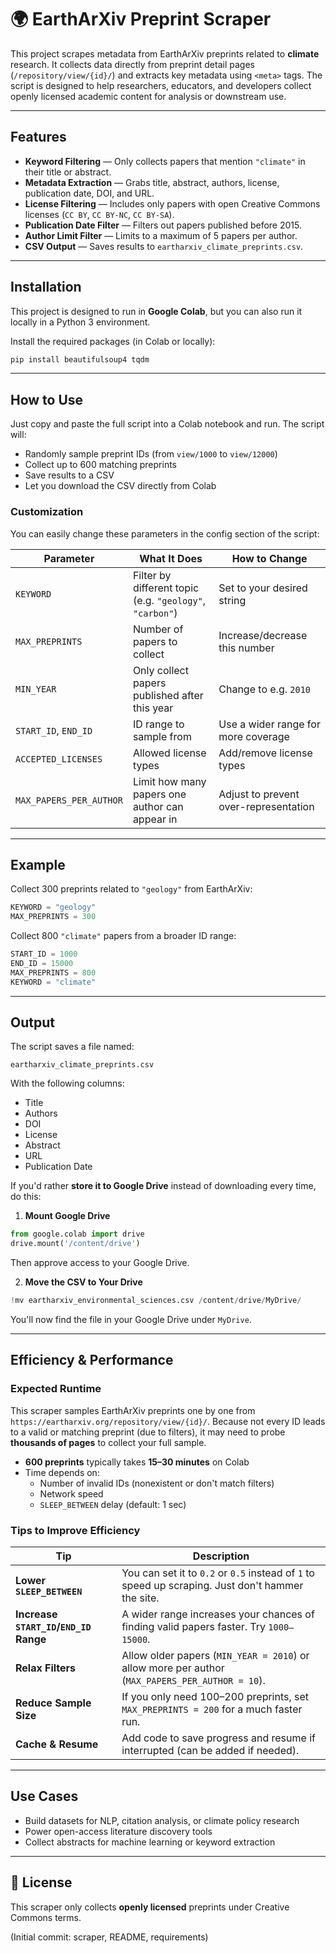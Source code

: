 
# 🌍 EarthArXiv Preprint Scraper

This project scrapes metadata from EarthArXiv preprints related to **climate** research. It collects data directly from preprint detail pages (`/repository/view/{id}/`) and extracts key metadata using `<meta>` tags. The script is designed to help researchers, educators, and developers collect openly licensed academic content for analysis or downstream use.

---

## Features

- **Keyword Filtering** — Only collects papers that mention `"climate"` in their title or abstract.
- **Metadata Extraction** — Grabs title, abstract, authors, license, publication date, DOI, and URL.
- **License Filtering** — Includes only papers with open Creative Commons licenses (`CC BY`, `CC BY-NC`, `CC BY-SA`).
- **Publication Date Filter** — Filters out papers published before 2015.
- **Author Limit Filter** — Limits to a maximum of 5 papers per author.
- **CSV Output** — Saves results to `eartharxiv_climate_preprints.csv`.

---

## Installation

This project is designed to run in **Google Colab**, but you can also run it locally in a Python 3 environment.

Install the required packages (in Colab or locally):

```bash
pip install beautifulsoup4 tqdm
```

---

## How to Use

Just copy and paste the full script into a Colab notebook and run. The script will:

- Randomly sample preprint IDs (from `view/1000` to `view/12000`)
- Collect up to 600 matching preprints
- Save results to a CSV
- Let you download the CSV directly from Colab

### Customization

You can easily change these parameters in the config section of the script:

| Parameter | What It Does | How to Change |
| --- | --- | --- |
| `KEYWORD` | Filter by different topic (e.g. `"geology"`, `"carbon"`) | Set to your desired string |
| `MAX_PREPRINTS` | Number of papers to collect | Increase/decrease this number |
| `MIN_YEAR` | Only collect papers published after this year | Change to e.g. `2010` |
| `START_ID`, `END_ID` | ID range to sample from | Use a wider range for more coverage |
| `ACCEPTED_LICENSES` | Allowed license types | Add/remove license types |
| `MAX_PAPERS_PER_AUTHOR` | Limit how many papers one author can appear in | Adjust to prevent over-representation |

---

## Example

Collect 300 preprints related to `"geology"` from EarthArXiv:

```python
KEYWORD = "geology"
MAX_PREPRINTS = 300
```

Collect 800 `"climate"` papers from a broader ID range:

```python
START_ID = 1000
END_ID = 15000
MAX_PREPRINTS = 800
KEYWORD = "climate"
```

---

## Output

The script saves a file named:

```
eartharxiv_climate_preprints.csv
```

With the following columns:

- Title
- Authors
- DOI
- License
- Abstract
- URL
- Publication Date

If you'd rather **store it to Google Drive** instead of downloading every time, do this:

1. **Mount Google Drive**

```python
from google.colab import drive
drive.mount('/content/drive')
```

Then approve access to your Google Drive.

2. **Move the CSV to Your Drive**

```python
!mv eartharxiv_environmental_sciences.csv /content/drive/MyDrive/
```

You'll now find the file in your Google Drive under `MyDrive`.

---

## Efficiency & Performance

### Expected Runtime

This scraper samples EarthArXiv preprints one by one from `https://eartharxiv.org/repository/view/{id}/`. Because not every ID leads to a valid or matching preprint (due to filters), it may need to probe **thousands of pages** to collect your full sample.

- **600 preprints** typically takes **15–30 minutes** on Colab
- Time depends on:
    - Number of invalid IDs (nonexistent or don't match filters)
    - Network speed
    - `SLEEP_BETWEEN` delay (default: 1 sec)

### Tips to Improve Efficiency

| Tip | Description |
| --- | --- |
| **Lower `SLEEP_BETWEEN`** | You can set it to `0.2` or `0.5` instead of `1` to speed up scraping. Just don't hammer the site. |
| **Increase `START_ID`/`END_ID` Range** | A wider range increases your chances of finding valid papers faster. Try `1000–15000`. |
| **Relax Filters** | Allow older papers (`MIN_YEAR = 2010`) or allow more per author (`MAX_PAPERS_PER_AUTHOR = 10`). |
| **Reduce Sample Size** | If you only need 100–200 preprints, set `MAX_PREPRINTS = 200` for a much faster run. |
| **Cache & Resume** | Add code to save progress and resume if interrupted (can be added if needed). |

---

## Use Cases

- Build datasets for NLP, citation analysis, or climate policy research
- Power open-access literature discovery tools
- Collect abstracts for machine learning or keyword extraction

---

## 📝 License

This scraper only collects **openly licensed** preprints under Creative Commons terms.

 (Initial commit: scraper, README, requirements)
